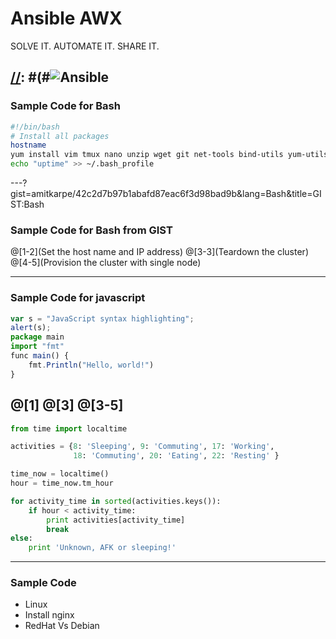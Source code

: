 # Ansible AWX

SOLVE IT. AUTOMATE IT. SHARE IT.

[//]: # (This may be the most platform independent comment)
[//]: #(#![Ansible](https://upload.wikimedia.org/wikipedia/commons/2/24/Ansible_logo.svg)
---
### Sample Code for Bash
```bash
#!/bin/bash
# Install all packages
hostname
yum install vim tmux nano unzip wget git net-tools bind-utils yum-utils iptables-services bridge-utils bash-completion kexec-tools sos psacct docker ansible php php-pear --assumeyes
echo "uptime" >> ~/.bash_profile
```
---?gist=amitkarpe/42c2d7b97b1abafd87eac6f3d98bad9b&lang=Bash&title=GIST:Bash
### Sample Code for Bash from GIST
@[1-2](Set the host name and IP address)
@[3-3](Teardown the cluster)
@[4-5](Provision the cluster with single node)

---
### Sample Code for javascript
```javascript
var s = "JavaScript syntax highlighting";
alert(s);
package main
import "fmt"
func main() {
    fmt.Println("Hello, world!")
}
```
@[1]
@[3]
@[3-5]
---
```python
from time import localtime

activities = {8: 'Sleeping', 9: 'Commuting', 17: 'Working',
              18: 'Commuting', 20: 'Eating', 22: 'Resting' }

time_now = localtime()
hour = time_now.tm_hour

for activity_time in sorted(activities.keys()):
    if hour < activity_time:
        print activities[activity_time]
        break
else:
    print 'Unknown, AFK or sleeping!'
```
---
### Sample Code
- Linux
- Install nginx
- RedHat Vs Debian
